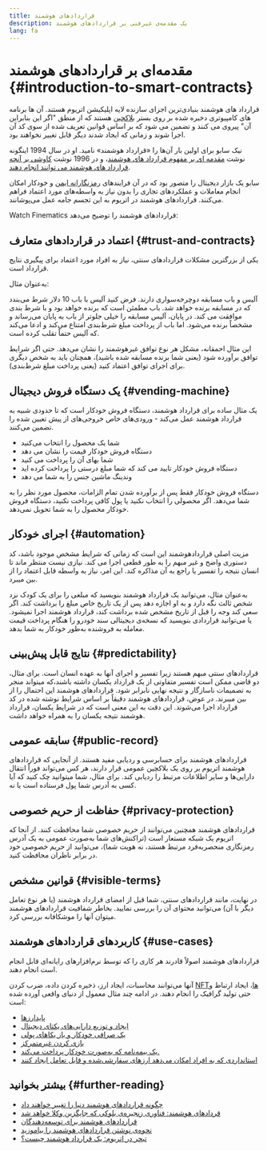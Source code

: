 ```yaml
---
title: قراردادهای هوشمند
description: یک مقدمه‌ی غیرفنی بر قراردادهای هوشمند
lang: fa
---
```


# مقدمه‌ای بر قراردادهای هوشمند {#introduction-to-smart-contracts}

قرارداد های هوشمند بنیادی‌ترین اجزای سازنده لایه اپلیکیشن اتریوم هستند. آن ها برنامه های کامپیوتری دخیره شده بر روی بستر [بلاکچین](/glossary/#blockchain) هستند که از منطق "اگر این بنابراین آن" پیروی می کنند و تضمین می شود که بر اساس قوانین تعریف شده از سوی کد آن اجرا شوند و زمانی که ایجاد شدند دیگر قابل تغییر نخواهند بود.

نیک سابو برای اولین بار آن‌ها را «قرارداد هوشمند» نامید. او در سال 1994 اینگونه نوشت [مقدمه ای بر مفهوم قرارداد های هوشمند](https://www.fon.hum.uva.nl/rob/Courses/InformationInSpeech/CDROM/Literature/LOTwinterschool2006/szabo.best.vwh.net/smart.contracts.html)، و در 1996 نوشت [کاوشی بر آنچه قرارداد های هوشمند می توانند انجام دهند](https://www.fon.hum.uva.nl/rob/Courses/InformationInSpeech/CDROM/Literature/LOTwinterschool2006/szabo.best.vwh.net/smart_contracts_2.html).

سابو یک بازار دیجیتال را متصور بود که در آن فرایندهای [رمزنگارانه‌ ایمن](/glossary/#cryptography) و خودکار امکان انجام معاملات و عملکردهای تجاری را بدون نیاز به واسطه‌های مورد اعتماد فراهم می‌کنند. قراردادهای هوشمند در اتریوم به این تجسم جامه‌ عمل می‌پوشانند.

Watch Finematics قراردادهای هوشمند را توضیح می‌دهد:

<YouTube id="pWGLtjG-F5c" />

## اعتماد در قراردادهای متعارف {#trust-and-contracts}

یکی از بزرگترین مشکلات قراردادهای سنتی، نیاز به افراد مورد اعتماد برای پیگیری نتایج قرارداد است.

به‌عنوان مثال:

آلیس و باب مسابقه دوچرخه‌سواری دارند. فرض کنید آلیس با باب 10 دلار شرط می‌بندد که در مسابقه برنده خواهد شد. باب مطمئن است که برنده خواهد بود و با شرط بندی موافقت می کند. در پایان، آلیس مسابقه را خیلی جلوتر از باب به پایان می‌رساند و مشخصاً برنده می‌شود. اما باب از پرداخت مبلغ شرط‌بندی امتناع می‌کند و ادعا می‌کند که آلیس حتماً تقلب کرده است.

این مثال احمقانه، مشکل هر نوع توافق غیرهوشمند را نشان می‌دهد. حتی اگر شرایط توافق برآورده شود (یعنی شما برنده مسابقه شده باشید)، همچنان باید به شخص دیگری برای اجرای توافق اعتماد کنید (یعنی پرداخت مبلغ شرط‌بندی).

## یک دستگاه فروش دیجیتال {#vending-machine}

یک مثال ساده برای قرارداد هوشمند، دستگاه فروش خودکار است که تا حدودی شبیه به قرارداد هوشمند عمل می‌کند - ورودی‌های خاص خروجی‌های از پیش تعیین شده را تضمین می‌کنند.

- شما یک محصول را انتخاب می‌کنید
- دستگاه فروش خودکار قیمت را نشان می دهد
- شما بهای آن را پرداخت می کنید
- دستگاه فروش خودکار تایید می کند که شما مبلغ درستی را پرداخت کرده اید
- وندینگ ماشین جنس را به شما می دهد

دستگاه فروش خودکار فقط پس از برآورده شدن تمام الزامات، محصول مورد نظر را به شما می‌دهد. اگر محصولی را انتخاب نکنید یا پول کافی پرداخت نکنید، دستگاه فروش خودکار محصول را به شما تحویل نمی‌دهد.

## اجرای خودکار {#automation}

مزیت اصلی قراردادهوشمند این است که زمانی که شرایط مشخص موجود باشد، کد دستوری واضح و غیر مبهم را به طور قطعی اجرا می کند. نیازی نیست منتظر ماند تا انسان نتیجه را تفسیر یا راجع به آن مذاکره کند. این امر، نیاز به واسطه قابل اعتماد را از بین میبرد.

به‌عنوان مثال، می‌توانید یک قرارداد هوشمند بنویسید که مبلغی را برای یک کودک نزد شخص ثالث نگه دارد و به او اجازه دهد پس از یک تاریخ خاص مبلغ را برداشت کند. اگر سعی کند وجه را قبل از تاریخ مشخص شده برداشت کند، قرارداد هوشمند اجرا نمیشود. یا می‌توانید قراردادی بنویسید که نسخه‌ی دیجیتالی سند خودرو را هنگام پرداخت قیمت معامله به فروشنده به‌طور خودکار به شما بدهد.

## نتایج قابل پیش‌بینی {#predictability}

قراردادهای سنتی مبهم هستند زیرا تفسیر و اجرای آنها به عهده انسان است. برای مثال، دو قاضی ممکن است تفسیر متفاوتی از یک قرارداد یکسان داشته باشند،که میتواند منجر به تصمیمات ناسازگار و نتیجه نهایی نابرابر شود. قراردادهای هوشمند این احتمال را از بین میبرند. در عوض، قراردادهای هوشمند دقیقاً بر اساس شرایط نوشته شده در کد قرارداد اجرا می‌شوند. این دقت به این معنی است که در شرایط یکسان، قرارداد هوشمند نتیجه یکسان را به همراه خواهد داشت.

## سابقه‌ عمومی {#public-record}

قراردادهای هوشمند برای حسابرسی و ردیابی مفید هستند. از آنجایی که قراردادهای هوشمند اتریوم بر روی یک بلاکچین عمومی قرار دارند، هر کس می‌تواند فوراً انتقال دارایی‌ها و سایر اطلاعات مرتبط را ردیابی کند. برای مثال، شما میتوانید چک کنید که آیا کسی به آدرس شما پول فرستاده است یا نه.

## حفاظت از حریم خصوصی {#privacy-protection}

قراردادهای هوشمند همچنین می‌توانند از حریم خصوصی شما محافظت کنند. از آنجا که اتریوم یک شبکه‌ مستعار است (تراکنش‌های شما به‌صورت عمومی به یک آدرس رمزنگاری منحصربه‌فرد مرتبط هستند، نه هویت شما)، می‌توانید از حریم خصوصی خود در برابر ناظران محافظت کنید.

## قوانین مشخص {#visible-terms}

در نهایت، مانند قراردادهای سنتی، شما قبل از امضای قرارداد هوشمند (یا هر نوع تعامل دیگر با آن) می‌توانید محتوای آن را بررسی نمایید. بخاطر شفافیت قراردادهای هوشمند میتوان آنها را موشکافانه بررسی کرد.

## کاربردهای قراردادهای هوشمند {#use-cases}

قراردادهای هوشمند اصولاً قادرند هر کاری را که توسط نرم‌افزارهای رایانه‌ای قابل انجام است انجام دهند.

آنها می‌توانند محاسبات، ایجاد ارز، ذخیره کردن داده، ضرب کردن [NFTها](/glossary/#nft)، ایجاد ارتباط و حتی تولید گرافیک را انجام دهند. در ادامه چند مثال معمول از دنیای واقعی آورده شده است:

- [پایدارزها](/stablecoins/)
- [ایجاد و توزیع دارایی‌های یکتای دیجیتال](/nft/)
- [یک صرافی خودکار و باز یکاهای پولی](/get-eth/#dex)
- [بازی کردن غیرمتمرکز](/apps/?category=gaming#explore)
- [یک بیمه‌نامه که به‌صورت خودکار پرداخت می‌کند.](https://etherisc.com/)
- [استانداردی که به افراد امکان می‌دهد ارزهای سفارشی‌شده و قابل تعامل ایجاد کنند](/developers/docs/standards/tokens/)

## بیشتر بخوانید {#further-reading}

- [چگونه قراردادهای هوشمند دنیا را تغییر خواهند داد](https://www.youtube.com/watch?v=pA6CGuXEKtQ)
- [قردادهای هوشمند: فناوری زنجیره‌‌ی بلوکی که جایگزین وکلا خواهد شد](https://blockgeeks.com/guides/smart-contracts/)
- [قراردادهای هوشمند برای توسعه‌دهندگان](/developers/docs/smart-contracts/)
- [نحوه‌ی نوشتن قراردادهای هوشمند را بیاموزید](/developers/learning-tools/)
- [تبحر در اتریوم: یک قرارداد هوشمند چیست؟](https://github.com/ethereumbook/ethereumbook/blob/develop/07smart-contracts-solidity.asciidoc#what-is-a-smart-contract)
